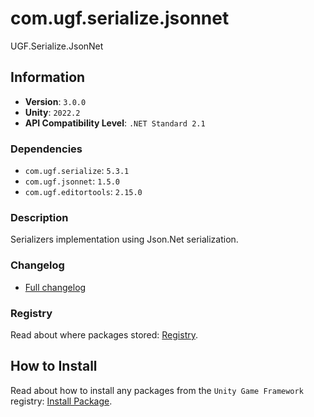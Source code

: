 # com.ugf.serialize.jsonnet

UGF.Serialize.JsonNet

## Information

- **Version**: `3.0.0`
- **Unity**: `2022.2`
- **API Compatibility Level**: `.NET Standard 2.1`

### Dependencies

- `com.ugf.serialize`: `5.3.1`
- `com.ugf.jsonnet`: `1.5.0`
- `com.ugf.editortools`: `2.15.0`


### Description

Serializers implementation using Json.Net serialization.

### Changelog

- [Full changelog](changelog.md)

### Registry

Read about where packages stored: [Registry](https://github.com/unity-game-framework/organization/blob/main/docs/registry.md).

## How to Install

Read about how to install any packages from the `Unity Game Framework` registry: [Install Package](https://github.com/unity-game-framework/organization/blob/main/docs/install-packages.md).
